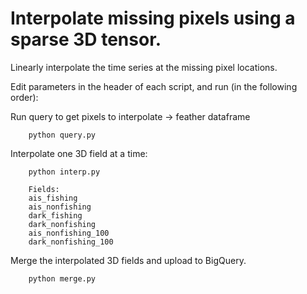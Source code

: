# Interpolate missing pixels using a sparse 3D tensor.

Linearly interpolate the time series at the missing pixel locations.

Edit parameters in the header of each script, and run (in the following order):

Run query to get pixels to interpolate -> feather dataframe

        python query.py

Interpolate one 3D field at a time:

        python interp.py

        Fields:
        ais_fishing
        ais_nonfishing
        dark_fishing
        dark_nonfishing
        ais_nonfishing_100
        dark_nonfishing_100

Merge the interpolated 3D fields and upload to BigQuery.

        python merge.py
